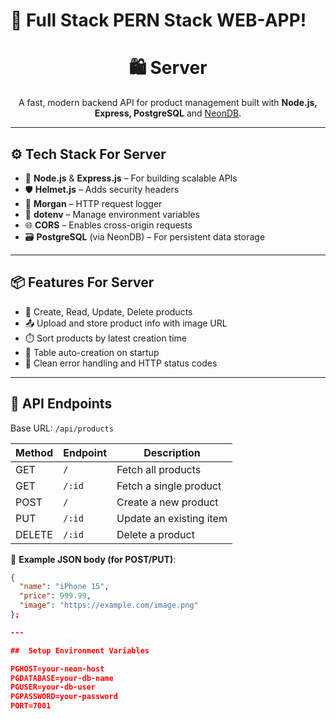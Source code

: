 # 🌈 Full Stack PERN Stack WEB-APP!

<h1 align="center">🛍️ Server </h1>
<p align="center">
  A fast, modern backend API for product management built with <strong>Node.js, Express, PostgreSQL</strong> and <a href="https://neon.tech">NeonDB</a>. <br />
</p>

---

## ⚙️ Tech Stack For Server 

- 🚀 **Node.js** & **Express.js** – For building scalable APIs
- 🛡️ **Helmet.js** – Adds security headers
- 🧾 **Morgan** – HTTP request logger
- 🔐 **dotenv** – Manage environment variables
- 🌐 **CORS** – Enables cross-origin requests
- 🗃️ **PostgreSQL** (via NeonDB) – For persistent data storage

---

## 📦 Features For Server

- 📄 Create, Read, Update, Delete products
- 📤 Upload and store product info with image URL
- ⏱️ Sort products by latest creation time
- 🧱 Table auto-creation on startup
- 🧪 Clean error handling and HTTP status codes

---

## 🔌 API Endpoints

Base URL: `/api/products`

| Method | Endpoint       | Description              |
|--------|----------------|--------------------------|
| GET    | `/`            | Fetch all products       |
| GET    | `/:id`         | Fetch a single product   |
| POST   | `/`            | Create a new product     |
| PUT    | `/:id`         | Update an existing item  |
| DELETE | `/:id`         | Delete a product         |

📘 **Example JSON body (for POST/PUT)**:
```json
{
  "name": "iPhone 15",
  "price": 999.99,
  "image": "https://example.com/image.png"
};

---

##  Setup Environment Variables

PGHOST=your-neon-host
PGDATABASE=your-db-name
PGUSER=your-db-user
PGPASSWORD=your-password
PORT=7001


